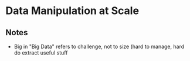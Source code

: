# Data Manipulation at Scale

## Notes

* Big in "Big Data" refers to challenge, not to size (hard to manage, hard do extract useful stuff
